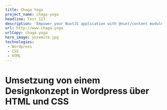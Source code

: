 ```yaml
---
title: Chaga Yoga
project_name: chaga-yoga
headline: Test 123
description: 'Empower your NuxtJS application with @nuxt/content module: write in a content/ directory and fetch your Markdown, JSON, YAML and CSV files through a MongoDB like API, acting as a Git-based Headless CMS.'
url: http://www.chaga.yoga
urlCopy: chaga.yoga
hero_image: yosemite.jpg
technologies:
 - Wordpress
 - CSS
 - HTML
---
```


# Umsetzung von einem Designkonzept in Wordpress über HTML und CSS 